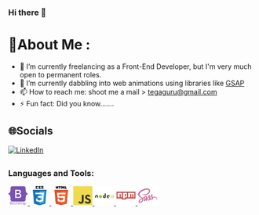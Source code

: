 ### Hi there :wave:

# 💫About Me :

- 🔭 I’m currently freelancing as a Front-End Developer, but I'm very much open to permanent roles.
- 🌱 I’m currently dabbling into web animations using libraries like [GSAP](https://greensock.com/)
- 📫 How to reach me: shoot me a mail > tegaguru@gmail.com
- ⚡ Fun fact: Did you know.......

## 🌐Socials

[![LinkedIn](https://img.shields.io/badge/LinkedIn-%230077B5.svg?logo=linkedin&logoColor=white)](https://ng.linkedin.com/in/oghenetega-obazenu-72a3b9b3?original_referer=https%3A%2F%2Fsearch.brave.com%2F)

## <h3 align="left">Languages and Tools:</h3>

<p align="left">

<a href="https://getbootstrap.com" target="_blank" rel="noreferrer"> 
<img src="https://raw.githubusercontent.com/devicons/devicon/master/icons/bootstrap/bootstrap-plain-wordmark.svg" alt="bootstrap" width="40" height="40"/> </a><a href="https://www.w3schools.com/css/" target="_blank" rel="noreferrer"> <img src="https://raw.githubusercontent.com/devicons/devicon/master/icons/css3/css3-original-wordmark.svg" alt="css3" width="40" height="40"/> </a><a href="https://www.w3.org/html/" target="_blank" rel="noreferrer"> <img src="https://raw.githubusercontent.com/devicons/devicon/master/icons/html5/html5-original-wordmark.svg" alt="html5" width="40" height="40"/> </a><a href="https://developer.mozilla.org/en-US/docs/Web/JavaScript" target="_blank" rel="noreferrer"> <img src="https://raw.githubusercontent.com/devicons/devicon/master/icons/javascript/javascript-original.svg" alt="javascript" width="40" height="40"/> </a><a href="https://nodejs.org" target="_blank" rel="noreferrer"> <img src="https://raw.githubusercontent.com/devicons/devicon/master/icons/nodejs/nodejs-original-wordmark.svg" alt="nodejs" width="40" height="40"/> </a><a href="https://www.npmjs.com/" target="_blank" rel="noreferrer"> <img src="https://raw.githubusercontent.com/devicons/devicon/master/icons/npm/npm-original-wordmark.svg" alt="nodejs" width="40" height="40"/> </a><a href="https://sass-lang.com" target="_blank" rel="noreferrer"> <img src="https://raw.githubusercontent.com/devicons/devicon/master/icons/sass/sass-original.svg" alt="sass" width="40" height="40"/> </a>
</p>
